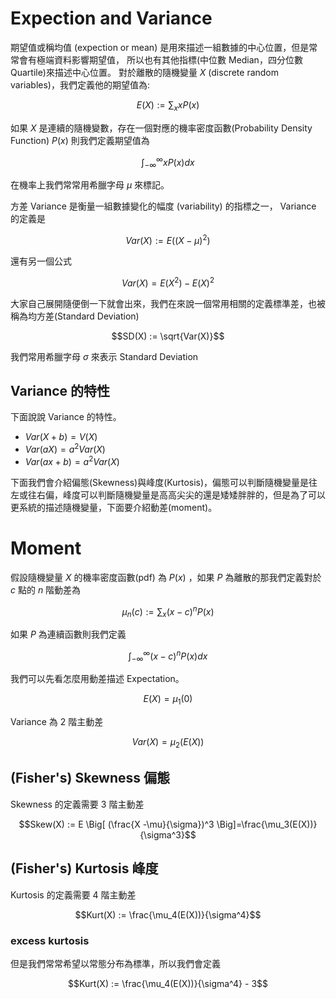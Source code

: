 <script src="https://cdn.mathjax.org/mathjax/latest/MathJax.js?config=TeX-AMS-MML_HTMLorMML" type="text/javascript"></script>
<script type="text/x-mathjax-config">
MathJax.Hub.Config({
    tex2jax: {
    inlineMath: [ ["$","$"], ["\(","\)"] ],
    processEscapes: true
    }
});
</script>



# Expection and Variance

期望值或稱均值 (expection or mean) 是用來描述一組數據的中心位置，但是常常會有極端資料影響期望值，
所以也有其他指標(中位數 Median，四分位數 Quartile)來描述中心位置。
對於離散的隨機變量 $X$ (discrete random variables)，我們定義他的期望值為:

$$E(X) := \sum_x x P(x)$$

如果 $X$ 是連續的隨機變數，存在一個對應的機率密度函數(Probability Density Function) $P(x)$ 則我們定義期望值為

$$\int_{-\infty}^{\infty} x P(x) dx$$

在機率上我們常常用希臘字母 $\mu$ 來標記。




方差 Variance 是衡量一組數據變化的幅度 (variability) 的指標之一，
Variance 的定義是

$$Var(X) := E \Big( (X - \mu)^2 \Big)$$

還有另一個公式

$$Var(X) = E(X^2) - E(X)^2$$

大家自己展開隨便倒一下就會出來，我們在來說一個常用相關的定義標準差，也被稱為均方差(Standard Deviation)

$$SD(X) := \sqrt{Var(X)}$$

我們常用希臘字母 $\sigma$ 來表示 Standard Deviation


## Variance 的特性
下面說說 Variance 的特性。
- $Var(X + b) = V(X)$
- $Var(aX) = a^2 Var(X)$
- $Var(ax + b) = a^2 Var(X)$






下面我們會介紹偏態(Skewness)與峰度(Kurtosis)，偏態可以判斷隨機變量是往左或往右偏，峰度可以判斷隨機變量是高高尖尖的還是矮矮胖胖的，但是為了可以更系統的描述隨機變量，下面要介紹動差(moment)。

# Moment
假設隨機變量 $X$ 的機率密度函數(pdf) 為 $P(x)$ ，如果 $P$ 為離散的那我們定義對於 $c$ 點的 $n$ 階動差為

$$\mu_n(c) := \sum_{x} (x-c)^n P(x)$$

如果 $P$ 為連續函數則我們定義

$$\int_{-\infty}^{\infty} (x-c)^n P(x) dx$$

我們可以先看怎麼用動差描述 Expectation。

$$E(X) = \mu_1(0)$$

Variance 為 $2$ 階主動差

$$Var(X) = \mu_2(E(X))$$

## (Fisher's) Skewness 偏態

Skewness 的定義需要 $3$ 階主動差

$$Skew(X) := E \Big[ (\frac{X -\mu}{\sigma})^3 \Big]=\frac{\mu_3(E(X))}{\sigma^3}$$


## (Fisher's) Kurtosis 峰度

Kurtosis 的定義需要 $4$ 階主動差

$$Kurt(X) := \frac{\mu_4(E(X))}{\sigma^4}$$

### excess kurtosis

但是我們常常希望以常態分布為標準，所以我們會定義

$$Kurt(X) := \frac{\mu_4(E(X))}{\sigma^4} - 3$$

